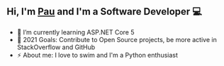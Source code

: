 ## Hi, I'm [Pau](https://paucamos.github.io/dist/index.html) and I'm a Software Developer 💻

- 🌱 I’m currently learning ASP.NET Core 5
- 🥅 2021 Goals: Contribute to Open Source projects, be more active in StackOverflow and GitHub
- ⚡ About me: I love to swim and I'm a Python enthusiast
